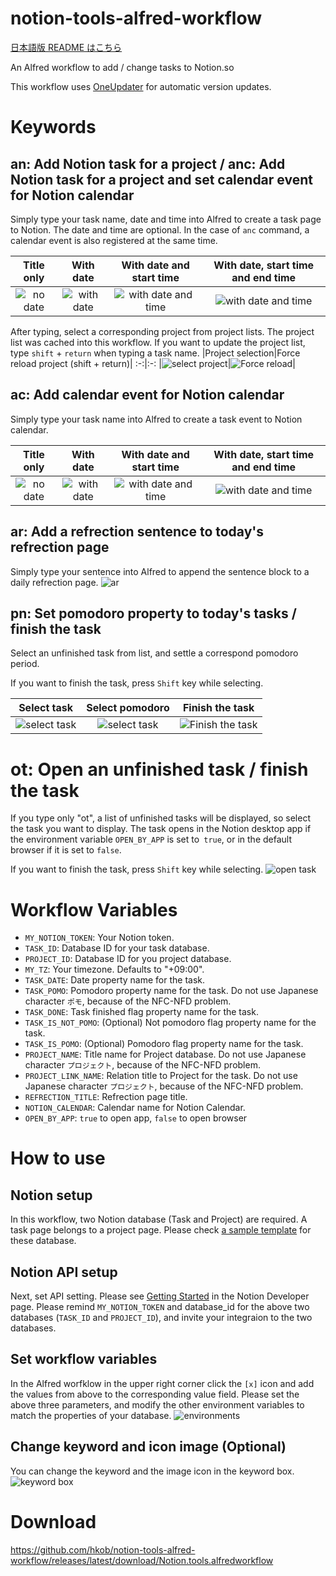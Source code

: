 # notion-tools-alfred-workflow

[日本語版 README はこちら](README-ja.md)

An Alfred workflow to add / change tasks to Notion.so

This workflow uses [OneUpdater](https://github.com/vitorgalvao/alfred-workflows/tree/master/OneUpdater) for automatic version updates.

# Keywords

## an: Add Notion task for a project / anc: Add Notion task for a project and set calendar event for Notion calendar

Simply type your task name, date and time into Alfred to create a task page to Notion.
The date and time are optional.
In the case of `anc` command, a calendar event is also registered at the same time.

Title only|With date|With date and start time|With date, start time and end time|
:-:|:-:|:-:|:-:
|![no date](an1.png)|![with date](an2.png)|![with date and time](an3.png)|![with date and time](an4.png)|

After typing, select a corresponding project from project lists.
The project list was cached into this workflow.
If you want to update the project list, type `shift` + `return` when typing a task name.
|Project selection|Force reload project (shift + return)|
:-:|:-:
|![select project](selectProjects.png)|![Force reload](an5.png)|

## ac: Add calendar event for Notion calendar

Simply type your task name into Alfred to create a task event to Notion calendar.

Title only|With date|With date and start time|With date, start time and end time|
:-:|:-:|:-:|:-:
|![no date](ac1.png)|![with date](ac2.png)|![with date and time](ac3.png)|![with date and time](ac4.png)|

## ar: Add a refrection sentence to today's refrection page

Simply type your sentence into Alfred to append the sentence block to a daily refrection page.
![ar](ar.png)

## pn: Set pomodoro property to today's tasks / finish the task

Select an unfinished task from list, and settle a correspond pomodoro period.

If you want to finish the task, press `Shift` key while selecting.

Select task|Select pomodoro|Finish the task|
:-:|:-:|:-:
|![select task](pn1.png)|![select task](pn2.png)|![Finish the task](pn3.png)

# ot: Open an unfinished task / finish the task

If you type only "ot", a list of unfinished tasks will be displayed, so select the task you want to display.
The task opens in the Notion desktop app if the environment variable `OPEN_BY_APP` is set to` true`, or in the default browser if it is set to `false`.

If you want to finish the task, press `Shift` key while selecting.
![open task](ot.png)

# Workflow Variables

- `MY_NOTION_TOKEN`: Your Notion token.
- `TASK_ID`: Database ID for your task database.
- `PROJECT_ID`: Database ID for you project database.
- `MY_TZ`: Your timezone.  Defaults to "+09:00".
- `TASK_DATE`: Date property name for the task.
- `TASK_POMO`: Pomodoro property name for the task.  Do not use Japanese character `ポモ`, because of the NFC-NFD problem.
- `TASK_DONE`: Task finished flag property name for the task.
- `TASK_IS_NOT_POMO`: (Optional) Not pomodoro flag property name for the task.
- `TASK_IS_POMO`: (Optional) Pomodoro flag property name for the task.
- `PROJECT_NAME`: Title name for Project database.  Do not use Japanese character `プロジェクト`, because of the NFC-NFD problem.
- `PROJECT_LINK_NAME`: Relation title to Project for the task.  Do not use Japanese character `プロジェクト`, because of the NFC-NFD problem.
- `REFRECTION_TITLE`: Refrection page title.
- `NOTION_CALENDAR`: Calendar name for Notion Calendar.
- `OPEN_BY_APP`: `true` to open app, `false` to open browser

# How to use

## Notion setup

In this workflow, two Notion database (Task and Project) are required.
A task page belongs to a project page.
Please check [a sample template](https://www.notion.so/Sample-database-for-notion-tools-alfred-workflow-5b5556f7fec84468ad1e4fe2bdea2db3) for these database.

## Notion API setup

Next, set API setting.  Please see [Getting Started](https://developers.notion.com/docs/getting-started) in the Notion Developer page.
Please remind `MY_NOTION_TOKEN` and database_id for the above two databases (`TASK_ID` and `PROJECT_ID`), and invite your integraion to the two databases.

## Set workflow variables

In the Alfred worfklow in the upper right corner click the `[x]` icon and add the values from above to the corresponding value field.
Please set the above three parameters, and modify the other environment variables to match the properties of your database.
![environments](environments.png)

## Change keyword and icon image (Optional)

You can change the keyword and the image icon in the keyword box.
![keyword box](keyword.png)

# Download

https://github.com/hkob/notion-tools-alfred-workflow/releases/latest/download/Notion.tools.alfredworkflow

